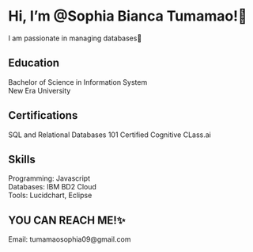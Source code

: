 <h1>Hi, I’m @Sophia Bianca Tumamao!👋 </h1>
I am passionate in managing databases🌱

<h2>Education</h2>
Bachelor of Science in Information System
<br>New Era University
<h2>Certifications</h2>
SQL and Relational Databases 101 Certified Cognitive CLass.ai
<h2>Skills</h2>
Programming: Javascript
<br>Databases: IBM BD2 Cloud
<br>Tools: Lucidchart, Eclipse

<h2>YOU CAN REACH ME!✨</h2>
Email: tumamaosophia09@gmail.com

<!---
Sophia2004-jer/Sophia2004-jer is a ✨ special ✨ repository because its `README.md` (this file) appears on your GitHub profile.
You can click the Preview link to take a look at your changes.
--->
